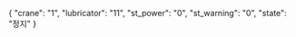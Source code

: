 {
    "crane": "1",
    "lubricator": "11",
    "st_power": "0",
    "st_warning": "0",
    "state": "정지"
}
